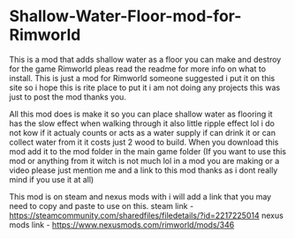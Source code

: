 # Shallow-Water-Floor-mod-for-Rimworld
 This is a mod that adds shallow water as a floor you can make and destroy for the game Rimworld pleas read the readme for more info on what to install.
This is just a mod for Rimworld someone suggested i put it on this site so i hope this is rite place to put it i am not doing any projects this was just to post the mod thanks you.

All this mod does is make it so you can place shallow water as flooring it has the slow effect when walking through it also little ripple effect lol i do not kow if it actualy counts or acts as a water supply if can drink it or can collect water from it it costs just 2 wood to build.
When you download this mod add it to the mod folder in the main game folder
(If you want to use this mod or anything from it witch is not much lol in a mod you are making or a video please just mention me and a link to this mod thanks as i dont really mind if you use it at all)

This mod is on steam and nexus mods with i will add a link that you may need to copy and paste to use on this. steam link - https://steamcommunity.com/sharedfiles/filedetails/?id=2217225014 nexus mods link - https://www.nexusmods.com/rimworld/mods/346
